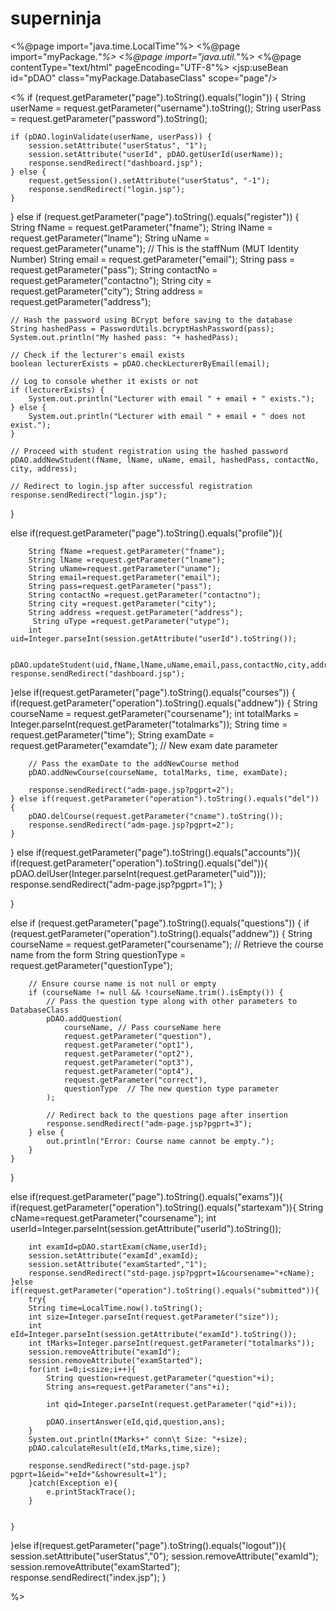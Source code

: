# superninja


<%@page import="java.time.LocalTime"%>
<%@page import="myPackage.*"%>
<%@page import="java.util.*"%>
<%@page contentType="text/html" pageEncoding="UTF-8"%>
<jsp:useBean id="pDAO" class="myPackage.DatabaseClass" scope="page"/>

<%
if (request.getParameter("page").toString().equals("login")) {
    String userName = request.getParameter("username").toString();
    String userPass = request.getParameter("password").toString();

    if (pDAO.loginValidate(userName, userPass)) {
        session.setAttribute("userStatus", "1");
        session.setAttribute("userId", pDAO.getUserId(userName));
        response.sendRedirect("dashboard.jsp");
    } else {
        request.getSession().setAttribute("userStatus", "-1");
        response.sendRedirect("login.jsp");
    }

} else if (request.getParameter("page").toString().equals("register")) {
    String fName = request.getParameter("fname");
    String lName = request.getParameter("lname");
    String uName = request.getParameter("uname");  // This is the staffNum (MUT Identity Number)
    String email = request.getParameter("email");
    String pass = request.getParameter("pass");
    String contactNo = request.getParameter("contactno");
    String city = request.getParameter("city");
    String address = request.getParameter("address");
    
    // Hash the password using BCrypt before saving to the database
    String hashedPass = PasswordUtils.bcryptHashPassword(pass);
    System.out.println("My hashed pass: "+ hashedPass);

    // Check if the lecturer's email exists
    boolean lecturerExists = pDAO.checkLecturerByEmail(email);
    
    // Log to console whether it exists or not
    if (lecturerExists) {
        System.out.println("Lecturer with email " + email + " exists.");
    } else {
        System.out.println("Lecturer with email " + email + " does not exist.");
    }
    
    // Proceed with student registration using the hashed password
    pDAO.addNewStudent(fName, lName, uName, email, hashedPass, contactNo, city, address);

    // Redirect to login.jsp after successful registration
    response.sendRedirect("login.jsp");
}

else if(request.getParameter("page").toString().equals("profile")){
        
        String fName =request.getParameter("fname");
        String lName =request.getParameter("lname");
        String uName=request.getParameter("uname");
        String email=request.getParameter("email");
        String pass=request.getParameter("pass");
        String contactNo =request.getParameter("contactno");
        String city =request.getParameter("city");
        String address =request.getParameter("address");
         String uType =request.getParameter("utype");
        int uid=Integer.parseInt(session.getAttribute("userId").toString());
    
         
    pDAO.updateStudent(uid,fName,lName,uName,email,pass,contactNo,city,address,uType);
    response.sendRedirect("dashboard.jsp");
}else if(request.getParameter("page").toString().equals("courses")) {
    if(request.getParameter("operation").toString().equals("addnew")) {
        String courseName = request.getParameter("coursename");
        int totalMarks = Integer.parseInt(request.getParameter("totalmarks"));
        String time = request.getParameter("time");
        String examDate = request.getParameter("examdate"); // New exam date parameter

        // Pass the examDate to the addNewCourse method
        pDAO.addNewCourse(courseName, totalMarks, time, examDate);
        
        response.sendRedirect("adm-page.jsp?pgprt=2");
    } else if(request.getParameter("operation").toString().equals("del")) {
        pDAO.delCourse(request.getParameter("cname").toString());
        response.sendRedirect("adm-page.jsp?pgprt=2");
    }
}
else if(request.getParameter("page").toString().equals("accounts")){
    if(request.getParameter("operation").toString().equals("del")){
        pDAO.delUser(Integer.parseInt(request.getParameter("uid")));
        response.sendRedirect("adm-page.jsp?pgprt=1");
    }

}

else if (request.getParameter("page").toString().equals("questions")) {
    if (request.getParameter("operation").toString().equals("addnew")) {
        String courseName = request.getParameter("coursename"); // Retrieve the course name from the form
        String questionType = request.getParameter("questionType");

        // Ensure course name is not null or empty
        if (courseName != null && !courseName.trim().isEmpty()) {
            // Pass the question type along with other parameters to DatabaseClass
            pDAO.addQuestion(
                courseName, // Pass courseName here
                request.getParameter("question"),
                request.getParameter("opt1"),
                request.getParameter("opt2"),
                request.getParameter("opt3"),
                request.getParameter("opt4"),
                request.getParameter("correct"),
                questionType  // The new question type parameter
            );
            
            // Redirect back to the questions page after insertion
            response.sendRedirect("adm-page.jsp?pgprt=3");
        } else {
            out.println("Error: Course name cannot be empty.");
        }
    }
}


else if(request.getParameter("page").toString().equals("exams")){
    if(request.getParameter("operation").toString().equals("startexam")){
        String cName=request.getParameter("coursename");
        int userId=Integer.parseInt(session.getAttribute("userId").toString());
        
        int examId=pDAO.startExam(cName,userId);
        session.setAttribute("examId",examId);
        session.setAttribute("examStarted","1");
        response.sendRedirect("std-page.jsp?pgprt=1&coursename="+cName);
    }else if(request.getParameter("operation").toString().equals("submitted")){
        try{
        String time=LocalTime.now().toString();
        int size=Integer.parseInt(request.getParameter("size"));
        int eId=Integer.parseInt(session.getAttribute("examId").toString());
        int tMarks=Integer.parseInt(request.getParameter("totalmarks"));
        session.removeAttribute("examId");
        session.removeAttribute("examStarted");
        for(int i=0;i<size;i++){
            String question=request.getParameter("question"+i);
            String ans=request.getParameter("ans"+i);
            
            int qid=Integer.parseInt(request.getParameter("qid"+i));
            
            pDAO.insertAnswer(eId,qid,question,ans);
        }
        System.out.println(tMarks+" conn\t Size: "+size);
        pDAO.calculateResult(eId,tMarks,time,size);
        
        response.sendRedirect("std-page.jsp?pgprt=1&eid="+eId+"&showresult=1");
        }catch(Exception e){
            e.printStackTrace();
        }
        
        
    }

}else if(request.getParameter("page").toString().equals("logout")){
    session.setAttribute("userStatus","0");
    session.removeAttribute("examId");
    session.removeAttribute("examStarted");
    response.sendRedirect("index.jsp");
}

%>
